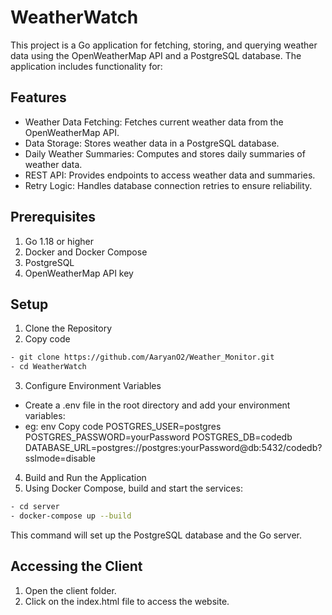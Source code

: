 # WeatherWatch
This project is a Go application for fetching, storing, and querying weather data using the OpenWeatherMap API and a PostgreSQL database. The application includes functionality for:

## Features
- Weather Data Fetching: Fetches current weather data from the OpenWeatherMap API.
- Data Storage: Stores weather data in a PostgreSQL database.
- Daily Weather Summaries: Computes and stores daily summaries of weather data.
- REST API: Provides endpoints to access weather data and summaries.
- Retry Logic: Handles database connection retries to ensure reliability.
  
## Prerequisites
1. Go 1.18 or higher
2. Docker and Docker Compose
3. PostgreSQL
4. OpenWeatherMap API key
## Setup
1. Clone the Repository
2. Copy code
  ```bash
  - git clone https://github.com/AaryanO2/Weather_Monitor.git
  - cd WeatherWatch
```
3. Configure Environment Variables
  - Create a .env file in the root directory and add your environment variables:
  - eg: 
      env
      Copy code
      POSTGRES_USER=postgres
      POSTGRES_PASSWORD=yourPassword
      POSTGRES_DB=codedb
      DATABASE_URL=postgres://postgres:yourPassword@db:5432/codedb?sslmode=disable
4. Build and Run the Application
5. Using Docker Compose, build and start the services:
  ```bash
  - cd server
  - docker-compose up --build
```
This command will set up the PostgreSQL database and the Go server.

## Accessing the Client
1. Open the client folder.
2. Click on the index.html file to access the website.
